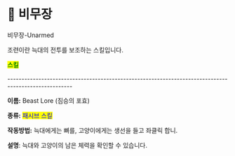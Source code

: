 # 🫱 비무장

비무장-Unarmed



조련이란 늑대의 전투를 보조하는 스킬입니다.



<mark style="color:green;">**스킬**</mark>

\-----------------------------------------------------------------------------------------------------

**이름:** Beast Lore (짐승의 포효)

**종류:** <mark style="color:blue;">패시브 스킬</mark>

**작동방법:** 늑대에게는 뼈를, 고양이에게는 생선을 들고 좌클릭 합니.

**설명**: 늑대와 고양이의 남은 체력을 확인할 수 있습니다.
